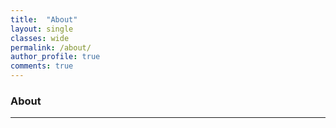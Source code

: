 ```yaml
---
title:  "About"
layout: single
classes: wide
permalink: /about/
author_profile: true
comments: true
---
```


### About
---
